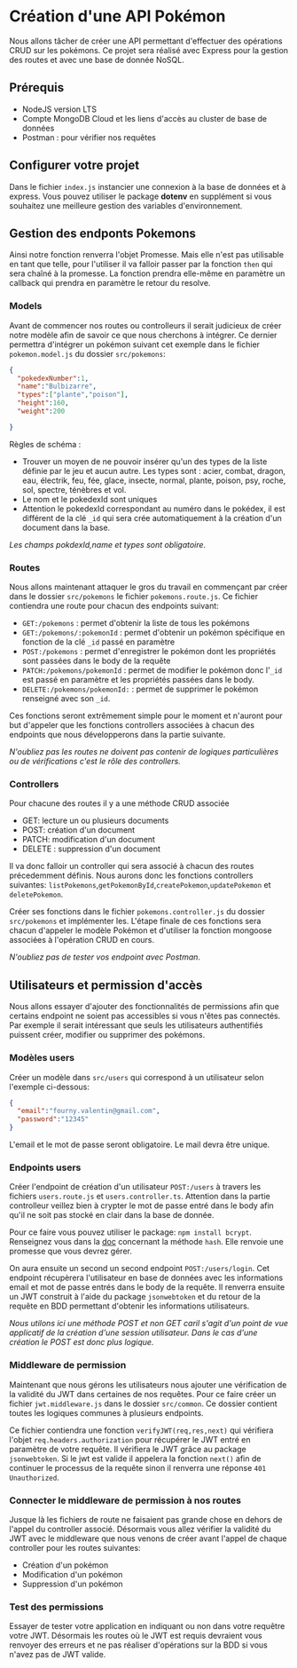 # Création d'une API Pokémon

Nous allons tâcher de créer une API permettant d'effectuer des opérations CRUD sur les pokémons. Ce projet sera réalisé avec Express pour la gestion des routes et avec une base de donnée NoSQL.

## Prérequis

- NodeJS version LTS
- Compte MongoDB Cloud et les liens d'accès au cluster de base de données
- Postman : pour vérifier nos requêtes

## Configurer votre projet

Dans le fichier `index.js` instancier une connexion à la base de données et à express. Vous pouvez utiliser le package **dotenv** en supplément si vous souhaitez une meilleure gestion des variables d'environnement.

## Gestion des endponts Pokemons

Ainsi notre fonction renverra l'objet Promesse. Mais elle n'est pas utilisable en tant que telle, pour l'utiliser il va falloir passer par la fonction `then` qui sera chaîné à la promesse. La fonction prendra elle-même en paramètre un callback qui prendra en paramètre le retour du resolve.
### Models

Avant de commencer nos routes ou controlleurs il serait judicieux de créer notre modèle afin de savoir ce que nous cherchons à intégrer. Ce dernier permettra d'intégrer un pokémon suivant cet exemple dans le fichier `pokemon.model.js` du dossier `src/pokemons`:

```json
{
  "pokedexNumber":1,
  "name":"Bulbizarre",
  "types":["plante","poison"],
  "height":160,
  "weight":200

}
```

Règles de schéma :

- Trouver un moyen de ne pouvoir insérer qu'un des types de la liste définie par le jeu et aucun autre. Les types sont : acier, combat, dragon, eau, électrik, feu, fée, glace, insecte, normal, plante, poison, psy, roche, sol, spectre, ténèbres et vol.
- Le nom et le pokedexId sont uniques
- Attention le pokedexId correspondant au numéro dans le pokédex, il est différent de la clé `_id` qui sera crée automatiquement à la création d'un document dans la base.

*Les champs pokdexId,name et types sont obligatoire*.

### Routes

Nous allons maintenant attaquer le gros du travail en commençant par créer dans le dossier `src/pokemons` le fichier `pokemons.route.js`. Ce fichier contiendra une route pour chacun des endpoints suivant:

- `GET:/pokemons` : permet d'obtenir la liste de tous les pokémons
- `GET:/pokemons/:pokemonId` : permet d'obtenir un pokémon spécifique en fonction de la clé `_id` passé en paramètre
- `POST:/pokemons` : permet d'enregistrer le pokémon dont les propriétés sont passées dans le body de la requête
- `PATCH:/pokemons/pokemonId` : permet de modifier le pokémon donc l'`_id` est passé en paramètre et les propriétés passées dans le body.
- `DELETE:/pokemons/pokemonId:` : permet de supprimer le pokémon renseigné avec son `_id`.

Ces fonctions seront extrêmement simple pour le moment et n'auront pour but d'appeler que les fonctions controllers associées à chacun des endpoints que nous développerons dans la partie suivante.

*N'oubliez pas les routes ne doivent pas contenir de logiques particulières ou de vérifications c'est le rôle des controllers.*

### Controllers

Pour chacune des routes il y a une méthode CRUD associée

- GET: lecture un ou plusieurs documents
- POST: création d'un document
- PATCH: modification d'un document
- DELETE : suppression d'un document

Il va donc falloir un controller qui sera associé à chacun des routes précedemment définis. Nous aurons donc les fonctions controllers suivantes: `listPokemons`,`getPokemonById`,`createPokemon`,`updatePokemon` et `deletePokemon`.

Créer ses fonctions dans le fichier `pokemons.controller.js` du dossier `src/pokemons` et implémenter les. L'étape finale de ces fonctions sera chacun d'appeler le modèle Pokémon et d'utiliser la fonction mongoose associées à l'opération CRUD en cours.

*N'oubliez pas de tester vos endpoint avec Postman*.

## Utilisateurs et permission d'accès

Nous allons essayer d'ajouter des fonctionnalités de permissions afin que certains endpoint ne soient pas accessibles si vous n'êtes pas connectés. Par exemple il serait intéressant que seuls les utilisateurs authentifiés puissent créer, modifier ou supprimer des pokémons.

### Modèles users

Créer un modèle dans `src/users` qui correspond à un utilisateur selon l'exemple ci-dessous:

```json
{
  "email":"fourny.valentin@gmail.com",
  "password":"12345"
}
```

L'email et le mot de passe seront obligatoire. Le mail devra être unique.

### Endpoints users

 Créer l'endpoint de création d'un utilisateur `POST:/users` à travers les fichiers `users.route.js` et `users.controller.ts`. Attention dans la partie controlleur veillez bien à crypter le mot de passe entré dans le body afin qu'il ne soit pas stocké en clair dans la base de donnée.

 Pour ce faire vous pouvez utiliser le package: `npm install bcrypt`. Renseignez vous dans la [doc](https://www.npmjs.com/package/bcrypt) concernant la méthode `hash`. Elle renvoie une promesse que vous devrez gérer.

 On aura ensuite un second un second endpoint `POST:/users/login`. Cet endpoint récupèrera l'utilisateur en base de données avec les informations email et mot de passe entrés dans le body de la requête.
 Il renverra ensuite un JWT construit à l'aide du package `jsonwebtoken` et du retour de la requête en BDD permettant d'obtenir les informations utilisateurs.

 *Nous utilons ici une méthode POST et non GET caril s'agit d'un point de vue applicatif de la création d'une session utilisateur. Dans le cas d'une création le POST est donc plus logique.*

### Middleware de permission

Maintenant que nous gérons les utilisateurs nous ajouter une vérification de la validité du JWT dans certaines de nos requêtes. Pour ce faire créer un fichier `jwt.middleware.js` dans le dossier `src/common`. Ce dossier contient toutes les logiques communes à plusieurs endpoints.

Ce fichier contiendra une fonction `verifyJWT(req,res,next)` qui vérifiera l'objet `req.headers.authorization` pour récupérer le JWT entré en paramètre de votre requête. Il vérifiera le JWT grâce au package `jsonwebtoken`. Si le jwt est valide il appelera la fonction `next()` afin de continuer le processus de la requête sinon il renverra une réponse `401 Unauthorized`.

### Connecter le middleware de permission à nos routes

Jusque là les fichiers de route ne faisaient pas grande chose en dehors de l'appel du controller associé. Désormais vous allez vérifier la validité du JWT avec le middleware que nous venons de créer avant l'appel de chaque controller pour les routes suivantes:

- Création d'un pokémon
- Modification d'un pokémon
- Suppression d'un pokémon

### Test des permissions

Essayer de tester votre application en indiquant ou non dans votre requêtre votre JWT. Désormais les routes où le JWT est requis devraient vous renvoyer des erreurs et ne pas réaliser d'opérations sur la BDD si vous n'avez pas de JWT valide.